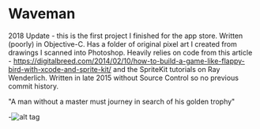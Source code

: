 # Waveman

2018 Update - this is the first project I finished for the app store. Written (poorly) in Objective-C. Has a folder of original pixel art I created from drawings I scanned into Photoshop. Heavily relies on code from this article - https://digitalbreed.com/2014/02/10/how-to-build-a-game-like-flappy-bird-with-xcode-and-sprite-kit/ and the SpriteKit tutorials on Ray Wenderlich. Written in late 2015 without Source Control so no previous commit history.

"A man without a master must journey in search of his golden trophy"

-![alt tag](http://a2.mzstatic.com/us/r30/Purple7/v4/d8/cc/ef/d8ccef9b-f402-8bfb-23e0-95d398670931/screen696x696.jpeg)
